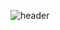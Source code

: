 ![header](https://capsule-render.vercel.app/api?type=Venom&color=gradient&section=header&text=BoNa's%20repository%20%F0%9F%A4%97)

